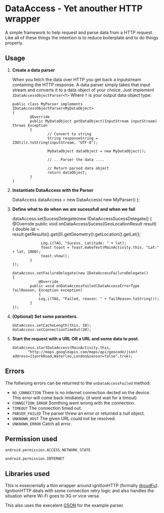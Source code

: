 DataAccess - Yet anouther HTTP wrapper
=========================

A simple framework to help request and parse data from a HTTP request.  Like all of these things the intention is to reduce boilerplate and to do things properly.



Usage
-----

 1. **Create a data parser**

    When you fetch the data over HTTP you get back a inputstream containing the HTTP response.  A data parser simply takes that input stream and converts it to a data object of your choice.  Just implement `IDataAccessObjectParser<T>` Where `T` is your output data object type.

     	public class MyParser implements IDataAccessObjectParser<MyDataObject> 
     	{
                @Override
                public MyDataObject getDataObject(InputStream inputStream) throws Exception 
                {
                        // Convert to string
                        String responseString = IOUtils.toString(inputStream, "UTF-8");
					
                        MyDataObject dataObject = new MyDataObject();
					
                        // .. Parser the data ....
					
                        // Return parsed data object
                        return dataObject;
                }
        }



 2. **Instantiate DataAccess with the Parser**

       DataAccess<MyDataObject> dataAccess = new DataAccess<MyDataObject>( new MyParser() );
    
 3. **Define what to do when we are sucessfull and when we fail**

       dataAccess.setSucessDelegate(new IDataAccessSucessDelegate<GeoLocationResult>() 
       {
     			@Override
     			public void onDataAccessSucess(GeoLocationResult result) 
     			{
     	   		     double lat = result.getResults().get(0).getGeometry().getLocation().getLat();

    			     Log.i(TAG, "Sucess, Latitude: " + lat);
    			     Toast toast = Toast.makeText(MainActivity.this, "Lat:" + lat, 1000);
     			     toast.show();
     			}
     	});
		
        dataAccess.setFailureDelegate(new IDataAccessFailureDelegate() 
        {
        	        @Override
     			public void onDataAccessFailed(DataAccessErrorType failReason, Exception exception) 
        	        {
     				Log.i(TAG, "Failed, reason: " + failReason.toString());
     			}
     	});

 4. **(Optional) Set some paramters.**

        dataAccess.setCacheLength(this, 10);
        dataAccess.setConnectionTimeOut(20);

 5. **Start the request with a URL OR a URL and some data to post.**

        dataAccess.startDataAccess(MainActivity.this,
               "http://maps.googleapis.com/maps/api/geocode/json?address=11yorkRoad,Waterloo,London&sensor=false",true);


Errors
------

The follwiong errors can be returned to the `onDataAccessFailed` method:

 * `NO_CONNECTION`     There is no internet connection dected on the device.  This error will come back imidiately. (it wont wait for a timout)
 * `CONNECTION_ERROR`  Somthing went wrong with the connection.
 * `TIMEOUT`           The connection timed out.
 * `PARSER_FAILED`     The parser threw an error or returned a null object.
 * `UNKNOWN_HOST`      The given URL could not be resolved.
 * `UNKNOWN_ERROR`     Catch all error.


Permission used
---------------

`android.permission.ACCESS_NETWORK_STATE`

`android.permission.INTERNET`



Libraries used
--------------

This is essecienially a thin wrapper around ignitionHTTP  (formally [droudFu](https://github.com/kaeppler/droid-fu)).  
IgnitionHTTP deals with some connection retry logic and also handles the situation where Wi-Fi goes to 3G or vice versa.

This also uses the execelent [GSON](http://code.google.com/p/google-gson/) for the example parser.

